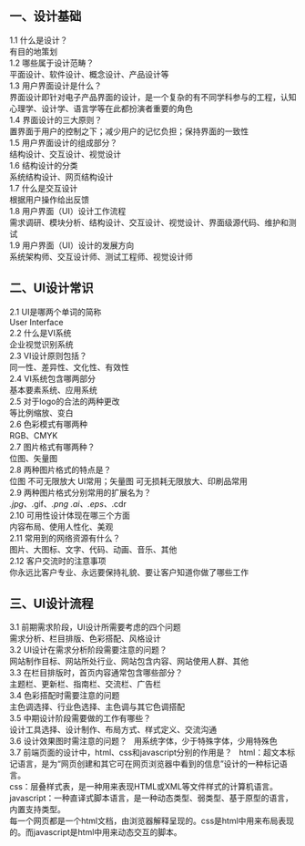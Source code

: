 ## 一、设计基础  
1.1 什么是设计？    
有目的地策划  
1.2 哪些属于设计范畴？  
平面设计、软件设计、概念设计、产品设计等  
1.3 用户界面设计是什么？  
界面设计即针对电子产品界面的设计，是一个复杂的有不同学科参与的工程，认知心理学、设计学、语言学等在此都扮演者重要的角色  
1.4 界面设计的三大原则？  
置界面于用户的控制之下；减少用户的记忆负担；保持界面的一致性  
1.5 用户界面设计的组成部分？  
结构设计、交互设计、视觉设计  
1.6 结构设计的分类  
系统结构设计、网页结构设计  
1.7 什么是交互设计  
根据用户操作给出反馈  
1.8 用户界面（UI）设计工作流程  
需求调研、模块分析、结构设计、交互设计、视觉设计、界面级源代码、维护和测试  
1.9 用户界面（UI）设计的发展方向  
系统架构师、交互设计师、测试工程师、视觉设计师  

## 二、UI设计常识  
2.1 UI是哪两个单词的简称  
User Interface  
2.2 什么是VI系统  
企业视觉识别系统  
2.3 VI设计原则包括？  
同一性、差异性、文化性、有效性  
2.4 VI系统包含哪两部分  
基本要素系统、应用系统  
2.5 对于logo的合法的两种更改  
等比例缩放、变白  
2.6 色彩模式有哪两种  
RGB、CMYK  
2.7 图片格式有哪两种？  
位图、矢量图  
2.8 两种图片格式的特点是？  
位图 不可无限放大 UI常用；矢量图 可无损耗无限放大、印刷品常用  
2.9 两种图片格式分别常用的扩展名为？  
*.jpg、*.gif、*.png  *.ai、*.eps、*.cdr  
2.10 可用性设计体现在哪三个方面  
内容布局、使用人性化、美观  
2.11 常用到的网络资源有什么？  
图片、大图标、文字、代码、动画、音乐、其他  
2.12 客户交流时的注意事项  
你永远比客户专业、永远要保持礼貌、要让客户知道你做了哪些工作  
## 三、UI设计流程  
3.1 前期需求阶段，UI设计所需要考虑的四个问题  
需求分析、栏目排版、色彩搭配、风格设计  
3.2 UI设计在需求分析阶段需要注意的问题？  
网站制作目标、网站所处行业、网站包含内容、网站使用人群、其他  
3.3 在栏目排版时，首页内容通常包含哪些部分？  
主题栏、更新栏、指南栏、交流栏、广告栏  
3.4 色彩搭配时需要注意的问题  
主色调选择、行业色选择、主色调与其它色调搭配  
3.5 中期设计阶段需要做的工作有哪些？  
设计工具选择、设计制作、布局方式、样式定义、交流沟通  
3.6 设计效果图时需注意的问题？  
用系统字体，少于特殊字体，少用特殊色  
3.7 前端页面的设计中，html、css和javascript分别的作用是？  
html：超文本标记语言，是为“网页创建和其它可在网页浏览器中看到的信息”设计的一种标记语言。  
css：层叠样式表，是一种用来表现HTML或XML等文件样式的计算机语言。  
javascript：一种直译式脚本语言，是一种动态类型、弱类型、基于原型的语言，内置支持类型。  
每一个网页都是一个html文档，由浏览器解释呈现的。css是html中用来布局表现的。而javascript是html中用来动态交互的脚本。  
